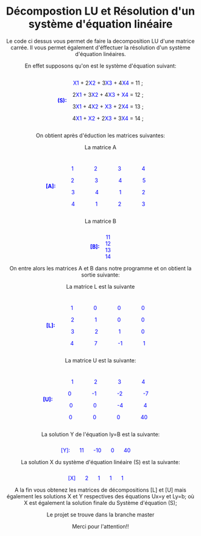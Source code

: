 <h1 align="center">Décompostion LU et Résolution d'un système d'équation linéaire</h1>
<p align="center">
Le code ci dessus vous permet de faire la decomposition LU d'une matrice carrée. Il vous permet également d'éffectuer la résolution d'un système d'équation linéaires. 
</p>
<p align="center">
En effet supposons qu'on est le système d'équation suivant:
</p>
<div align="center" style="display:flex;justify-content:center;align-items:center;">
        <div align="center" style="margin-right:15px;color: blue; font-weight: bold;">
                (S):
        </div>
        <div align="center">
            <p align="center">
              <span align="center" style="color: blue">X1</span> + 2<span align="center" style="color: blue">X2</span> + 3<span align="center" style="color: blue">X3</span> + 4<span align="center" style="color: blue">X4</span> = 11 ;
            </p>
            <p align="center">
                2<span align="center" style="color: blue">X1</span> + 3<span align="center" style="color: blue">X2</span> + 4<span align="center" style="color: blue">X3</span> + <span align="center" style="color: blue">X4</span> = 12 ;
            </p>
            <p align="center">
                3<span align="center" style="color: blue">X1</span> + 4<span align="center" style="color: blue">X2</span> + <span align="center" style="color: blue">X3</span> + 2<span align="center" style="color: blue">X4</span> = 13 ;
            </p>
            <p align="center">
                4<span align="center" style="color: blue">X1</span> + <span align="center" style="color: blue">X2</span> + 2<span align="center" style="color: blue">X3</span> + 3<span align="center" style="color: blue">X4</span> = 14 ;
            </p>
        </div>
</div>

<p align="center">
    On obtient après d'éduction les matrices suivantes:
</p>
<p align="center">La matrice A</p>
<div align="center" style="display:flex;justify-content:center;align-items:center;margin-top:25px;">
    <div align="center" style="margin-right:15px;color: blue; font-weight: bold;">
                [A]:
    </div>
     <div align="center">
            <p align="center">
              <span align="center" style="color: blue; margin: 25px">1</span>
              <span align="center" style="color: blue; margin: 25px">2</span>
              <span align="center" style="color: blue; margin: 25px">3</span>
              <span align="center" style="color: blue; margin: 25px">4</span>
            </p>
            <p align="center">
              <span align="center" style="color: blue; margin: 25px">2</span>
              <span align="center" style="color: blue; margin: 25px">3</span>
              <span align="center" style="color: blue; margin: 25px">4</span>
              <span align="center" style="color: blue; margin: 25px">5</span>
            </p>
            <p align="center">
              <span align="center" style="color: blue; margin: 25px">3</span>
              <span align="center" style="color: blue; margin: 25px">4</span>
              <span align="center" style="color: blue; margin: 25px">1</span>
              <span align="center" style="color: blue; margin: 25px">2</span>
            </p>
            <p align="center">
              <span align="center" style="color: blue; margin: 25px">4</span>
              <span align="center" style="color: blue; margin: 25px">1</span>
              <span align="center" style="color: blue; margin: 25px">2</span>
              <span align="center" style="color: blue; margin: 25px">3</span>
            </p>
        </div>
</div>
<p align="center">La matrice B</p>
<div align="center" style="display:flex;justify-content:center;align-items:center;margin-top:25px;">
    <div align="center" style="margin-right:15px;color: blue; font-weight: bold;">
                [B]:
    </div>
     <div align="center">
            <div align="center" style="display:flex;flex-direction:column;justify-content:center;align-items:center;">
              <span align="center" style="color: blue;">11</span>
              <span align="center" style="color: blue;">12</span>
              <span align="center" style="color: blue;">13</span>
              <span align="center" style="color: blue;">14</span>
            </div>
        </div>
</div>
<p align="center">
On entre alors les matrices A et B dans notre programme et on obtient la sortie suivante:
</p>
<p align="center">
La matrice L est la suivante
</p>
<div align="center" style="display:flex;justify-content:center;align-items:center;margin-top:25px;">
    <div align="center" style="margin-right:15px;color: blue; font-weight: bold;">
                [L]:
    </div>
     <div align="center">
            <p align="center">
              <span align="center" style="color: blue; margin: 25px">1</span>
              <span align="center" style="color: blue; margin: 25px">0</span>
              <span align="center" style="color: blue; margin: 25px">0</span>
              <span align="center" style="color: blue; margin: 25px">0</span>
            </p>
            <p align="center">
              <span align="center" style="color: blue; margin: 25px">2</span>
              <span align="center" style="color: blue; margin: 25px">1</span>
              <span align="center" style="color: blue; margin: 25px">0</span>
              <span align="center" style="color: blue; margin: 25px">0</span>
            </p>
            <p align="center">
              <span align="center" style="color: blue; margin: 25px">3</span>
              <span align="center" style="color: blue; margin: 25px">2</span>
              <span align="center" style="color: blue; margin: 25px">1</span>
              <span align="center" style="color: blue; margin: 25px">0</span>
            </p>
            <p align="center">
              <span align="center" style="color: blue; margin: 25px">4</span>
              <span align="center" style="color: blue; margin: 25px">7</span>
              <span align="center" style="color: blue; margin: 25px">-1</span>
              <span align="center" style="color: blue; margin: 25px">1</span>
            </p>
        </div>
</div>
<p align="center">
La  matrice U est la suivante:
</p>
<div align="center" style="display:flex;justify-content:center;align-items:center; margin-top:25px;">
    <div align="center" style="margin-right:15px;color: blue; font-weight: bold;">
                [U]:
    </div>
     <div align="center">
            <p align="center">
              <span align="center" style="color: blue; margin: 25px">1</span>
              <span align="center" style="color: blue; margin: 25px">2</span>
              <span align="center" style="color: blue; margin: 25px">3</span>
              <span align="center" style="color: blue; margin: 25px">4</span>
            </p>
            <p align="center">
              <span align="center" style="color: blue; margin: 25px">0</span>
              <span align="center" style="color: blue; margin: 25px">-1</span>
              <span align="center" style="color: blue; margin: 25px">-2</span>
              <span align="center" style="color: blue; margin: 25px">-7</span>
            </p>
            <p align="center">
              <span align="center" style="color: blue; margin: 25px">0</span>
              <span align="center" style="color: blue; margin: 25px">0</span>
              <span align="center" style="color: blue; margin: 25px">-4</span>
              <span align="center" style="color: blue; margin: 25px">4</span>
            </p>
            <p align="center">
              <span align="center" style="color: blue; margin: 25px">0</span>
              <span align="center" style="color: blue; margin: 25px">0</span>
              <span align="center" style="color: blue; margin: 25px">0</span>
              <span align="center" style="color: blue; margin: 25px">40</span>
            </p>
        </div>
</div>
<p align="center">
La solution Y de l'équation ly=B est la suivante:
</p>
<div align="center" style="display:flex;justify-content:center;align-items:center; margin-top:25px;">
    <span align="center" style="color: blue; margin-right: 25px">[Y]:</span>
    <span align="center" style="color: blue; margin-right: 25px">11</span>
    <span align="center" style="color: blue; margin-right: 25px">-10</span>
    <span align="center" style="color: blue; margin-right: 25px">0</span>
    <span align="center" style="color: blue; margin-right: 25px">40</span>
</div>
<p align="center">
La solution X du système d'équation linéaire (S) est la suivante:
</p>
<div align="center" style="display:flex;justify-content:center;align-items:center; margin-top:25px;">
    <span align="center" style="color: blue; margin-right: 25px">[X]</span>
    <span align="center" style="color: blue; margin-right: 25px">2</span>
    <span align="center" style="color: blue; margin-right: 25px">1</span>
    <span align="center" style="color: blue; margin-right: 25px">1</span>
    <span align="center" style="color: blue; margin-right: 25px">1</span>
</div>


<p align="center">
    A la fin  vous obtenez les matrices de décompositions [L] et [U] mais également les solutions X et Y respectives des équations Ux=y et Ly=b; où X est également la solution finale du Système d'équation (S);
</p>
<p align="center">
    Le projet se trouve dans la branche master
</p>
<p align="center">
        Merci pour l'attention!!
</p>
